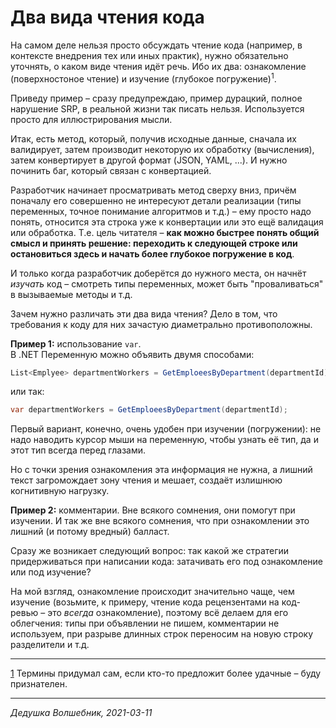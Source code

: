 # Два вида чтения кода

На самом деле нельзя просто обсуждать чтение кода (например, в контексте внедрения тех или иных практик), нужно обязательно уточнять, о каком виде чтения идёт речь. Ибо их два: ознакомление (поверхностоное чтение) и изучение (глубокое погружение)<sup><a name="termins">1</a></sup>.

Приведу пример – сразу предупреждаю, пример дурацкий, полное нарушение SRP, в реальной жизни так писать нельзя. Используется просто для иллюстрирования мысли.

Итак, есть метод, который, получив исходные данные, сначала их валидирует, затем производит некоторую их обработку (вычисления), затем конвертирует в другой формат (JSON, YAML, ...). И нужно починить баг, который связан с конвертацией.

Разработчик начинает просматривать метод сверху вниз, причём поначалу его совершенно не интересуют детали реализации (типы переменных, точное понимание алгоритмов и т.д.) – ему просто надо понять, относится эта строка уже к конвертации или это ещё валидация или обработка. Т.е. цель читателя – **как можно быстрее понять общий смысл и принять решение: переходить к следующей строке или остановиться здесь и начать более глубокое погружение в код**.

И только когда разработчик доберётся до нужного места, он начнёт _изучать_ код – смотреть типы переменных, может быть "проваливаться" в вызываемые методы и т.д.

Зачем нужно различать эти два вида чтения? Дело в том, что требования к коду для них зачастую диаметрально противоположны.

**Пример 1:** использование `var`.  
В .NET Переменную можно объявить двумя способами:
```csharp
List<Emplyee> departmentWorkers = GetEmploeesByDepartment(departmentId);
```
или так:
```csharp
var departmentWorkers = GetEmploeesByDepartment(departmentId);
```
Первый вариант, конечно, очень удобен при изучении (погружении): не надо наводить курсор мыши на переменную, чтобы узнать её тип, да и этот тип всегда перед глазами.

Но с точки зрения ознакомления эта информация не нужна, а лишний текст загромождает зону чтения и мешает, создаёт излишнюю когнитивную нагрузку.

**Пример 2:** комментарии.
Вне всякого сомнения, они помогут при изучении. И так же вне всякого сомнения, что при ознакомлении это лишний (и потому вредный) балласт.

Сразу же возникает следующий вопрос: так какой же стратегии придерживаться при написании кода: затачивать его под ознакомление или под изучение?

На мой взгляд, ознакомление происходит значительно чаще, чем изучение (возьмите, к примеру, чтение кода рецензентами на код-ревью – это _всегда_ ознакомление), поэтому всё делаем для его облегчения: типы при объявлении не пишем, комментарии не используем, при разрыве длинных строк переносим на новую строку разделители и т.д.

----

[1](#termins) Термины придумал сам, если кто-то предложит более удачные – буду признателен. 

----

_Дедушка Волшебник, 2021-03-11_
